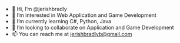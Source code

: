 - 👋 Hi, I’m @jerishbradly
- 👀 I’m interested in Web Application and Game Development
- 🌱 I’m currently learning C#, Python, Java
- 💞️ I’m looking to collaborate on Application and Game Development
- 📫 You can reach me at jerishbradlyb@gmail.com
